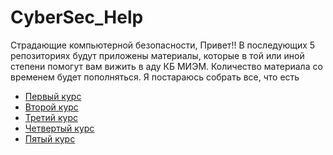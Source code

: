 # CyberSec_Help
Страдающие компьютерной безопасности, Привет!!
В последующих 5 репозиториях будут приложены материалы, которые в той или иной степени помогут вам вижить в аду КБ МИЭМ. Количество материала со временем будет пополняться. Я постараюсь собрать все, что есть
* [Первый курс](https://github.com/JakeLin/SwiftWeather/blob/master/README.v2.md)
* [Второй курс](https://github.com/JakeLin/SwiftWeather/blob/master/README.v2.md)
* [Третий курс](https://github.com/JakeLin/SwiftWeather/blob/master/README.v2.md)
* [Четвертый курс](https://github.com/JakeLin/SwiftWeather/blob/master/README.v2.md)
* [Пятый курс](https://github.com/JakeLin/SwiftWeather/blob/master/README.v2.md)
